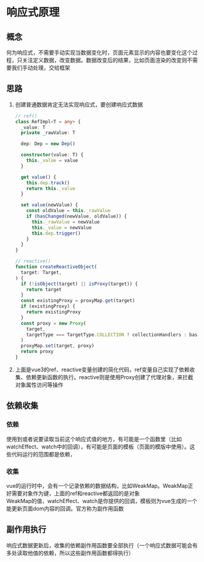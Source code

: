 # 响应式原理

## 概念

何为响应式，不需要手动实现当数据变化时，页面元素显示的内容也要变化这个过程，只关注定义数据，改变数据。数据改变后的结果，比如页面渲染的改变则不需要我们手动处理，交给框架

## 思路

1. 创建普通数据肯定无法实现响应式，要创建响应式数据
    ```ts
    // ref()
    class RefImpl<T = any> {
      _value: T
      private _rawValue: T

      dep: Dep = new Dep()

      constructor(value: T) {
        this._value = value
      }

      get value() {
        this.dep.track()
        return this._value
      }

      set value(newValue) {
        const oldValue = this._rawValue
        if (hasChanged(newValue, oldValue)) {
          this._rawValue = newValue
          this._value = newValue
          this.dep.trigger()
        }
      }
    }

    // reactive()
    function createReactiveObject(
      target: Target,
    ) {
      if (!isObject(target) || isProxy(target)) {
        return target
      }
      const existingProxy = proxyMap.get(target)
      if (existingProxy) {
        return existingProxy
      }
      const proxy = new Proxy(
        target,
        targetType === TargetType.COLLECTION ? collectionHandlers : baseHandlers,
      )
      proxyMap.set(target, proxy)
      return proxy
    }
    ```
    
1. 上面是vue3的ref、reactive变量创建的简化代码，ref变量自己实现了依赖收集、依赖更新函数的执行。reactive则是使用Proxy创建了代理对象，来拦截对象属性访问等操作

## 依赖收集

### 依赖

使用到或者说要读取当前这个响应式值的地方，有可能是一个函数里（比如watchEffect、watch中的回调），有可能是页面的模板（页面的模版中使用）。这些代码运行的范围都是依赖，

### 收集

vue的运行时中，会有一个记录依赖的数据结构，比如WeakMap。WeakMap正好需要对象作为键，上面的ref和reactive都返回的是对象  
WeakMap的值，watchEffect、watch是你提供的回调，模板则为vue生成的一个能更新页面dom内容的回调。官方称为副作用函数

## 副作用执行

响应式数据更新后，收集的依赖副作用函数要全部执行（一个响应式数据可能会有多处读取他值的依赖，所以这些副作用函数都得执行）


